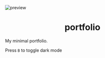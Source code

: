 <img src="https://i.ibb.co/Z20f0sy/image.png" alt="preview" align="center" />
<h1 align="center">portfolio</h1>

My minimal portfolio.

Press `B` to toggle dark mode
